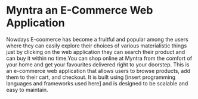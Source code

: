 # Myntra an E-Commerce Web Application
Nowdays E-coomerce has become a fruitful and popular among the users where they can easily explore their choices of various materialistic things just by clicking on the web application they can search their product and can buy it within no time.You can shop online at Myntra from the comfort of your home and get your favourites delivered right to your doorstep. This is an e-commerce web application that allows users to browse products, add them to their cart, and checkout. It is built using [insert programming languages and frameworks used here] and is designed to be scalable and easy to maintain.

